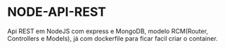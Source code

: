 # NODE-API-REST
 Api REST em NodeJS com express e MongoDB, modelo RCM(Router, Controllers e Models), já com dockerfile para ficar facil criar o container.
